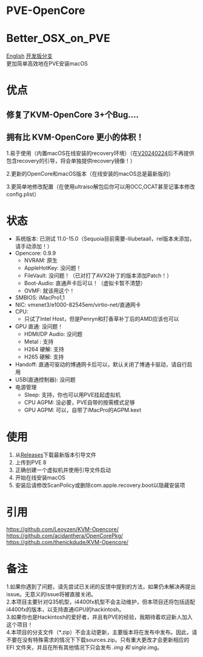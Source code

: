 # PVE-OpenCore
# Better_OSX_on_PVE
[English](README.md)
[开发版分支](https://github.com/laobamac/PVE-OpenCore/tree/dev)  
更加简单高效地在PVE安装macOS

# 优点
## 修复了KVM-OpenCore 3+个Bug....
## 拥有比 KVM-OpenCore 更小的体积！
1.易于使用（内置macOS在线安装的recovery环境）（在[V20240224](https://github.com/laobamac/PVE-OpenCore/releases/tag/V20240224)后不再提供包含recovery的引导，将会单独提供recovery镜像！）   

2.更新的OpenCore和macOS版本（在线安装的macOS总是最新版的）   

3.更简单地修改配置（在使用ultraiso解包后你可以用OCC,OCAT甚至记事本修改config.plist）

# 状态

* 系统版本: 已测试 11.0-15.0（Sequoia目前需要-lilubetaall，rel版本未添加，请手动添加！）
* Opencore: 0.9.9
    * NVRAM: 原生
    * AppleHotKey: 没问题！
    * FileVault: 没问题！（已对打了AVX2补丁的版本添加Patch！）
    * Boot-Audio: 直通声卡后可以！（虚拟卡暂不清楚）
    * OVMF: 就该用这个！
* SMBIOS: iMacPro1,1
* NIC: vmxnet3/e1000-82545em/virtio-net/直通网卡
* CPU:
    * 只试了Intel Host，但是Penryn和打香草补丁后的AMD应该也可以
* GPU 直通: 没问题！
    * HDMI/DP Audio: 没问题
    * Metal : 支持
    * H264 硬解: 支持
    * H265 硬解: 支持
* Handoff: 直通可驱动的博通网卡后可以，默认关闭了博通卡驱动，请自行启用
* USB(直通控制器): 没问题
* 电源管理
  * Sleep: 支持，你也可以用PVE挂起虚拟机
  * CPU AGPM: 没必要，PVE自带的按需模式足够
  * GPU AGPM: 可以，自带了iMacPro的AGPM.kext

# 使用
1. 从[Releases](https://github.ink/laobamac/Better_OSX_on_PVE/releases)下载最新版本引导文件
2. 上传到PVE 8
3. 正确创建一个虚拟机并使用引导文件启动
4. 开始在线安装macOS
5. 安装后请修改ScanPolicy或删除com.apple.recovery.boot以隐藏安装项

# 引用
https://github.com/Leoyzen/KVM-Opencore/  
https://github.com/acidanthera/OpenCorePkg/  
https://github.com/thenickdude/KVM-Opencore/  

# 备注
1.如果你遇到了问题，请先尝试已关闭的反馈中提到的方法，如果仍未解决再提出issue。无意义的issue将被直接关闭。</br>
2.本项目主要针对Q35机型，i4400fx机型不会主动维护，但本项目还将包括适配i4400fx的版本，以支持直通iGPU的hackintosh。</br>
3.如果你也是Hackintosh的爱好者，并且有PVE的经验，我期待着欢迎新人加入这个项目！</br>
4.本项目的分支文件（*.zip）不会主动更新，主要版本将在发布中发布。因此，请不要在没有特殊需求的情况下下载sources.zip。只有重大更改才会更新相应的 EFI 文件夹，并且在所有其他情况下只会发布 *.img 和 single*.img。
